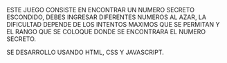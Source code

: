 ESTE JUEGO CONSISTE EN ENCONTRAR UN NUMERO SECRETO ESCONDIDO, DEBES INGRESAR DIFERENTES NUMEROS AL AZAR, LA DIFICULTAD DEPENDE DE LOS INTENTOS MAXIMOS QUE SE PERMITAN Y EL RANGO QUE SE COLOQUE DONDE SE ENCONTRARA EL NUMERO SECRETO.

SE DESARROLLO USANDO HTML, CSS Y JAVASCRIPT.
